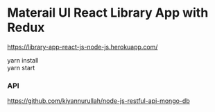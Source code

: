 # Materail UI React Library App with Redux

https://library-app-react-js-node-js.herokuapp.com/

yarn install\
yarn start

### API
https://github.com/kiyannurullah/node-js-restful-api-mongo-db
